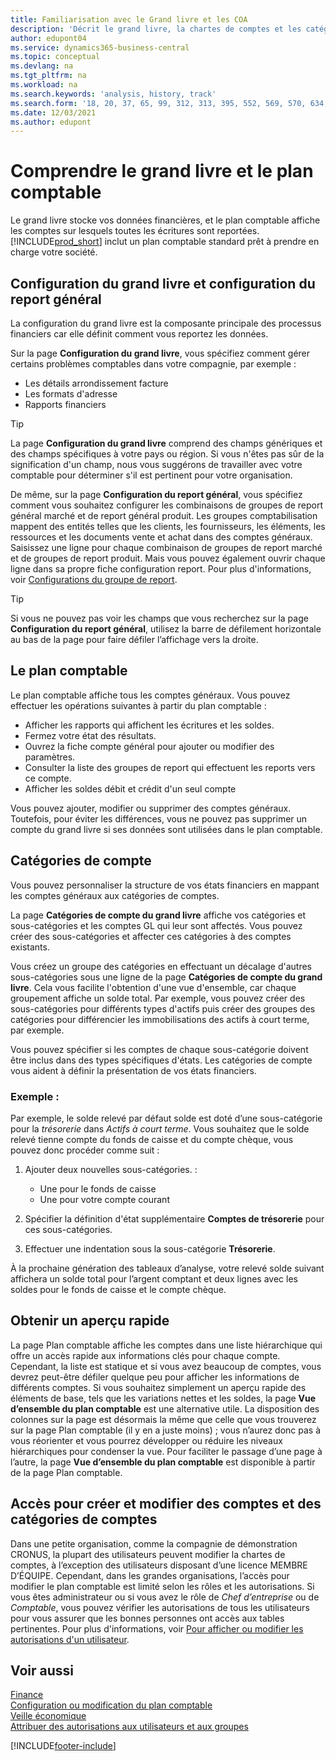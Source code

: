 ```yaml
---
title: Familiarisation avec le Grand livre et les COA
description: 'Décrit le grand livre, la chartes de comptes et les catégories de compte. Utilisez la page Configuration du grand livre pour préciser la gestion des problèmes comptables dans votre compagnie.'
author: edupont04
ms.service: dynamics365-business-central
ms.topic: conceptual
ms.devlang: na
ms.tgt_pltfrm: na
ms.workload: na
ms.search.keywords: 'analysis, history, track'
ms.search.form: '18, 20, 37, 65, 99, 312, 313, 395, 552, 569, 570, 634, 790, 791, 1158'
ms.date: 12/03/2021
ms.author: edupont
---
```

# <a name="understanding-the-general-ledger-and-the-chart-of-accounts"></a>Comprendre le grand livre et le plan comptable

Le grand livre stocke vos données financières, et le plan comptable affiche les comptes sur lesquels toutes les écritures sont reportées. [!INCLUDE[prod_short](includes/prod_short.md)] inclut un plan comptable standard prêt à prendre en charge votre société.

## <a name="general-ledger-setup-and-general-posting-setup"></a>Configuration du grand livre et configuration du report général

La configuration du grand livre est la composante principale des processus financiers car elle définit comment vous reportez les données.  

Sur la page **Configuration du grand livre**, vous spécifiez comment gérer certains problèmes comptables dans votre compagnie, par exemple :  

* Les détails arrondissement facture  
* Les formats d'adresse  
* Rapports financiers  

> [!TIP]
> La page **Configuration du grand livre** comprend des champs génériques et des champs spécifiques à votre pays ou région. Si vous n'êtes pas sûr de la signification d'un champ, nous vous suggérons de travailler avec votre comptable pour déterminer s'il est pertinent pour votre organisation.  

De même, sur la page **Configuration du report général**, vous spécifiez comment vous souhaitez configurer les combinaisons de groupes de report général marché et de report général produit. Les groupes comptabilisation mappent des entités telles que les clients, les fournisseurs, les éléments, les ressources et les documents vente et achat dans des comptes généraux. Saisissez une ligne pour chaque combinaison de groupes de report marché et de groupes de report produit. Mais vous pouvez également ouvrir chaque ligne dans sa propre fiche configuration report. Pour plus d'informations, voir [Configurations du groupe de report](finance-posting-groups.md).  

> [!TIP]
> Si vous ne pouvez pas voir les champs que vous recherchez sur la page **Configuration du report général**, utilisez la barre de défilement horizontale au bas de la page pour faire défiler l’affichage vers la droite.  

## <a name="the-chart-of-accounts"></a>Le plan comptable

Le plan comptable affiche tous les comptes généraux. Vous pouvez effectuer les opérations suivantes à partir du plan comptable :  

* Afficher les rapports qui affichent les écritures et les soldes.  
* Fermez votre état des résultats.  
* Ouvrez la fiche compte général pour ajouter ou modifier des paramètres.  
* Consulter la liste des groupes de report qui effectuent les reports vers ce compte.
* Afficher les soldes débit et crédit d'un seul compte  

Vous pouvez ajouter, modifier ou supprimer des comptes généraux. Toutefois, pour éviter les différences, vous ne pouvez pas supprimer un compte du grand livre si ses données sont utilisées dans le plan comptable.  

## <a name="account-categories"></a>Catégories de compte

Vous pouvez personnaliser la structure de vos états financiers en mappant les comptes généraux aux catégories de comptes.  

La page **Catégories de compte du grand livre** affiche vos catégories et sous-catégories et les comptes GL qui leur sont affectés. Vous pouvez créer des sous-catégories et affecter ces catégories à des comptes existants.  

Vous créez un groupe des catégories en effectuant un décalage d'autres sous-catégories sous une ligne de la page **Catégories de compte du grand livre**. Cela vous facilite l'obtention d'une vue d'ensemble, car chaque groupement affiche un solde total. Par exemple, vous pouvez créer des sous-catégories pour différents types d'actifs puis créer des groupes des catégories pour différencier les immobilisations des actifs à court terme, par exemple.  

Vous pouvez spécifier si les comptes de chaque sous-catégorie doivent être inclus dans des types spécifiques d'états. Les catégories de compte vous aident à définir la présentation de vos états financiers.  

### <a name="example"></a>Exemple :

Par exemple, le solde relevé par défaut solde est doté d’une sous-catégorie pour la *trésorerie* dans *Actifs à court terme*. Vous souhaitez que le solde relevé tienne compte du fonds de caisse et du compte chèque, vous pouvez donc procéder comme suit :  

1. Ajouter deux nouvelles sous-catégories. :

    * Une pour le fonds de caisse  
    * Une pour votre compte courant  
2. Spécifier la définition d'état supplémentaire **Comptes de trésorerie** pour ces sous-catégories.  
3. Effectuer une indentation sous la sous-catégorie **Trésorerie**.  

À la prochaine génération des tableaux d’analyse, votre relevé solde suivant affichera un solde total pour l’argent comptant et deux lignes avec les soldes pour le fonds de caisse et le compte chèque.  

## <a name="getting-a-quick-overview"></a>Obtenir un aperçu rapide

La page Plan comptable affiche les comptes dans une liste hiérarchique qui offre un accès rapide aux informations clés pour chaque compte. Cependant, la liste est statique et si vous avez beaucoup de comptes, vous devrez peut-être défiler quelque peu pour afficher les informations de différents comptes. Si vous souhaitez simplement un aperçu rapide des éléments de base, tels que les variations nettes et les soldes, la page **Vue d’ensemble du plan comptable** est une alternative utile. La disposition des colonnes sur la page est désormais la même que celle que vous trouverez sur la page Plan comptable (il y en a juste moins) ; vous n’aurez donc pas à vous réorienter et vous pourrez développer ou réduire les niveaux hiérarchiques pour condenser la vue. Pour faciliter le passage d’une page à l’autre, la page **Vue d’ensemble du plan comptable** est disponible à partir de la page Plan comptable.

## <a name="access-to-create-and-edit-accounts-and-account-categories"></a>Accès pour créer et modifier des comptes et des catégories de comptes

Dans une petite organisation, comme la compagnie de démonstration CRONUS, la plupart des utilisateurs peuvent modifier la chartes de comptes, à l’exception des utilisateurs disposant d’une licence MEMBRE D’ÉQUIPE. Cependant, dans les grandes organisations, l’accès pour modifier le plan comptable est limité selon les rôles et les autorisations. Si vous êtes administrateur ou si vous avez le rôle de *Chef d’entreprise* ou de *Comptable*, vous pouvez vérifier les autorisations de tous les utilisateurs pour vous assurer que les bonnes personnes ont accès aux tables pertinentes. Pour plus d'informations, voir [Pour afficher ou modifier les autorisations d'un utilisateur](ui-define-granular-permissions.md#to-get-an-overview-of-a-users-permissions).  

## <a name="see-also"></a>Voir aussi

[Finance](finance.md)  
[Configuration ou modification du plan comptable](finance-setup-chart-accounts.md)  
[Veille économique](bi.md)  
[Attribuer des autorisations aux utilisateurs et aux groupes](ui-define-granular-permissions.md)  


[!INCLUDE[footer-include](includes/footer-banner.md)]
